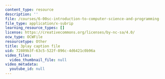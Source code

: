 ```yaml
---
content_type: resource
description: ''
file: /courses/6-00sc-introduction-to-computer-science-and-programming-spring-2011/72809b3f63c5522f896c4d6421c0b96a_6wTuOMgTrU4.vtt
file_type: application/x-subrip
learning_resource_types: []
license: https://creativecommons.org/licenses/by-nc-sa/4.0/
ocw_type: OCWFile
resourcetype: Other
title: 3play caption file
uid: 72809b3f-63c5-522f-896c-4d6421c0b96a
video_files:
  video_thumbnail_file: null
video_metadata:
  youtube_id: null
---
```

